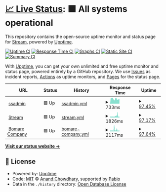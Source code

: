 # [📈 Live Status](https://streamsystem.github.io/upstream): <!--live status--> **🟩 All systems operational**

This repository contains the open-source uptime monitor and status page for [Stream](https://streamsystem.com), powered by [Upptime](https://github.com/upptime/upptime).

[![Uptime CI](https://github.com/streamsystem/upstream/workflows/Uptime%20CI/badge.svg)](https://github.com/streamsystem/upstream/actions?query=workflow%3A%22Uptime+CI%22)
[![Response Time CI](https://github.com/streamsystem/upstream/workflows/Response%20Time%20CI/badge.svg)](https://github.com/streamsystem/upstream/actions?query=workflow%3A%22Response+Time+CI%22)
[![Graphs CI](https://github.com/streamsystem/upstream/workflows/Graphs%20CI/badge.svg)](https://github.com/streamsystem/upstream/actions?query=workflow%3A%22Graphs+CI%22)
[![Static Site CI](https://github.com/streamsystem/upstream/workflows/Static%20Site%20CI/badge.svg)](https://github.com/streamsystem/upstream/actions?query=workflow%3A%22Static+Site+CI%22)
[![Summary CI](https://github.com/streamsystem/upstream/workflows/Summary%20CI/badge.svg)](https://github.com/streamsystem/upstream/actions?query=workflow%3A%22Summary+CI%22)

With [Upptime](https://upptime.js.org), you can get your own unlimited and free uptime monitor and status page, powered entirely by a GitHub repository. We use [Issues](https://github.com/streamsystem/upstream/issues) as incident reports, [Actions](https://github.com/streamsystem/upstream/actions) as uptime monitors, and [Pages](https://streamsystem.github.io/upstream) for the status page.

<!--start: status pages-->
<!-- This summary is generated by Upptime (https://github.com/upptime/upptime) -->
<!-- Do not edit this manually, your changes will be overwritten -->
<!-- prettier-ignore -->
| URL | Status | History | Response Time | Uptime |
| --- | ------ | ------- | ------------- | ------ |
| <img alt="" src="https://icons.duckduckgo.com/ip3/ssadmin.streamsystem.com.ico" height="13"> [ssadmin](https://ssadmin.streamsystem.com) | 🟩 Up | [ssadmin.yml](https://github.com/streamsystem/upstream/commits/HEAD/history/ssadmin.yml) | <details><summary><img alt="Response time graph" src="./graphs/ssadmin/response-time-week.png" height="20"> 733ms</summary><br><a href="https://streamsystem.github.io/upstream/history/ssadmin"><img alt="Response time 1025" src="https://img.shields.io/endpoint?url=https%3A%2F%2Fraw.githubusercontent.com%2Fstreamsystem%2Fupstream%2FHEAD%2Fapi%2Fssadmin%2Fresponse-time.json"></a><br><a href="https://streamsystem.github.io/upstream/history/ssadmin"><img alt="24-hour response time 696" src="https://img.shields.io/endpoint?url=https%3A%2F%2Fraw.githubusercontent.com%2Fstreamsystem%2Fupstream%2FHEAD%2Fapi%2Fssadmin%2Fresponse-time-day.json"></a><br><a href="https://streamsystem.github.io/upstream/history/ssadmin"><img alt="7-day response time 733" src="https://img.shields.io/endpoint?url=https%3A%2F%2Fraw.githubusercontent.com%2Fstreamsystem%2Fupstream%2FHEAD%2Fapi%2Fssadmin%2Fresponse-time-week.json"></a><br><a href="https://streamsystem.github.io/upstream/history/ssadmin"><img alt="30-day response time 1025" src="https://img.shields.io/endpoint?url=https%3A%2F%2Fraw.githubusercontent.com%2Fstreamsystem%2Fupstream%2FHEAD%2Fapi%2Fssadmin%2Fresponse-time-month.json"></a><br><a href="https://streamsystem.github.io/upstream/history/ssadmin"><img alt="1-year response time 1025" src="https://img.shields.io/endpoint?url=https%3A%2F%2Fraw.githubusercontent.com%2Fstreamsystem%2Fupstream%2FHEAD%2Fapi%2Fssadmin%2Fresponse-time-year.json"></a></details> | <details><summary><a href="https://streamsystem.github.io/upstream/history/ssadmin">97.45%</a></summary><a href="https://streamsystem.github.io/upstream/history/ssadmin"><img alt="All-time uptime 99.22%" src="https://img.shields.io/endpoint?url=https%3A%2F%2Fraw.githubusercontent.com%2Fstreamsystem%2Fupstream%2FHEAD%2Fapi%2Fssadmin%2Fuptime.json"></a><br><a href="https://streamsystem.github.io/upstream/history/ssadmin"><img alt="24-hour uptime 100.00%" src="https://img.shields.io/endpoint?url=https%3A%2F%2Fraw.githubusercontent.com%2Fstreamsystem%2Fupstream%2FHEAD%2Fapi%2Fssadmin%2Fuptime-day.json"></a><br><a href="https://streamsystem.github.io/upstream/history/ssadmin"><img alt="7-day uptime 97.45%" src="https://img.shields.io/endpoint?url=https%3A%2F%2Fraw.githubusercontent.com%2Fstreamsystem%2Fupstream%2FHEAD%2Fapi%2Fssadmin%2Fuptime-week.json"></a><br><a href="https://streamsystem.github.io/upstream/history/ssadmin"><img alt="30-day uptime 99.22%" src="https://img.shields.io/endpoint?url=https%3A%2F%2Fraw.githubusercontent.com%2Fstreamsystem%2Fupstream%2FHEAD%2Fapi%2Fssadmin%2Fuptime-month.json"></a><br><a href="https://streamsystem.github.io/upstream/history/ssadmin"><img alt="1-year uptime 99.22%" src="https://img.shields.io/endpoint?url=https%3A%2F%2Fraw.githubusercontent.com%2Fstreamsystem%2Fupstream%2FHEAD%2Fapi%2Fssadmin%2Fuptime-year.json"></a></details>
| <img alt="" src="https://icons.duckduckgo.com/ip3/stream.dz.ico" height="13"> [Stream](https://stream.dz) | 🟩 Up | [stream.yml](https://github.com/streamsystem/upstream/commits/HEAD/history/stream.yml) | <details><summary><img alt="Response time graph" src="./graphs/stream/response-time-week.png" height="20"> 1826ms</summary><br><a href="https://streamsystem.github.io/upstream/history/stream"><img alt="Response time 1691" src="https://img.shields.io/endpoint?url=https%3A%2F%2Fraw.githubusercontent.com%2Fstreamsystem%2Fupstream%2FHEAD%2Fapi%2Fstream%2Fresponse-time.json"></a><br><a href="https://streamsystem.github.io/upstream/history/stream"><img alt="24-hour response time 1132" src="https://img.shields.io/endpoint?url=https%3A%2F%2Fraw.githubusercontent.com%2Fstreamsystem%2Fupstream%2FHEAD%2Fapi%2Fstream%2Fresponse-time-day.json"></a><br><a href="https://streamsystem.github.io/upstream/history/stream"><img alt="7-day response time 1826" src="https://img.shields.io/endpoint?url=https%3A%2F%2Fraw.githubusercontent.com%2Fstreamsystem%2Fupstream%2FHEAD%2Fapi%2Fstream%2Fresponse-time-week.json"></a><br><a href="https://streamsystem.github.io/upstream/history/stream"><img alt="30-day response time 1691" src="https://img.shields.io/endpoint?url=https%3A%2F%2Fraw.githubusercontent.com%2Fstreamsystem%2Fupstream%2FHEAD%2Fapi%2Fstream%2Fresponse-time-month.json"></a><br><a href="https://streamsystem.github.io/upstream/history/stream"><img alt="1-year response time 1691" src="https://img.shields.io/endpoint?url=https%3A%2F%2Fraw.githubusercontent.com%2Fstreamsystem%2Fupstream%2FHEAD%2Fapi%2Fstream%2Fresponse-time-year.json"></a></details> | <details><summary><a href="https://streamsystem.github.io/upstream/history/stream">97.17%</a></summary><a href="https://streamsystem.github.io/upstream/history/stream"><img alt="All-time uptime 99.14%" src="https://img.shields.io/endpoint?url=https%3A%2F%2Fraw.githubusercontent.com%2Fstreamsystem%2Fupstream%2FHEAD%2Fapi%2Fstream%2Fuptime.json"></a><br><a href="https://streamsystem.github.io/upstream/history/stream"><img alt="24-hour uptime 98.74%" src="https://img.shields.io/endpoint?url=https%3A%2F%2Fraw.githubusercontent.com%2Fstreamsystem%2Fupstream%2FHEAD%2Fapi%2Fstream%2Fuptime-day.json"></a><br><a href="https://streamsystem.github.io/upstream/history/stream"><img alt="7-day uptime 97.17%" src="https://img.shields.io/endpoint?url=https%3A%2F%2Fraw.githubusercontent.com%2Fstreamsystem%2Fupstream%2FHEAD%2Fapi%2Fstream%2Fuptime-week.json"></a><br><a href="https://streamsystem.github.io/upstream/history/stream"><img alt="30-day uptime 99.14%" src="https://img.shields.io/endpoint?url=https%3A%2F%2Fraw.githubusercontent.com%2Fstreamsystem%2Fupstream%2FHEAD%2Fapi%2Fstream%2Fuptime-month.json"></a><br><a href="https://streamsystem.github.io/upstream/history/stream"><img alt="1-year uptime 99.14%" src="https://img.shields.io/endpoint?url=https%3A%2F%2Fraw.githubusercontent.com%2Fstreamsystem%2Fupstream%2FHEAD%2Fapi%2Fstream%2Fuptime-year.json"></a></details>
| <img alt="" src="https://icons.duckduckgo.com/ip3/bomarecompany.com.ico" height="13"> [Bomare Company](https://bomarecompany.com) | 🟩 Up | [bomare-company.yml](https://github.com/streamsystem/upstream/commits/HEAD/history/bomare-company.yml) | <details><summary><img alt="Response time graph" src="./graphs/bomare-company/response-time-week.png" height="20"> 2117ms</summary><br><a href="https://streamsystem.github.io/upstream/history/bomare-company"><img alt="Response time 1815" src="https://img.shields.io/endpoint?url=https%3A%2F%2Fraw.githubusercontent.com%2Fstreamsystem%2Fupstream%2FHEAD%2Fapi%2Fbomare-company%2Fresponse-time.json"></a><br><a href="https://streamsystem.github.io/upstream/history/bomare-company"><img alt="24-hour response time 1209" src="https://img.shields.io/endpoint?url=https%3A%2F%2Fraw.githubusercontent.com%2Fstreamsystem%2Fupstream%2FHEAD%2Fapi%2Fbomare-company%2Fresponse-time-day.json"></a><br><a href="https://streamsystem.github.io/upstream/history/bomare-company"><img alt="7-day response time 2117" src="https://img.shields.io/endpoint?url=https%3A%2F%2Fraw.githubusercontent.com%2Fstreamsystem%2Fupstream%2FHEAD%2Fapi%2Fbomare-company%2Fresponse-time-week.json"></a><br><a href="https://streamsystem.github.io/upstream/history/bomare-company"><img alt="30-day response time 1815" src="https://img.shields.io/endpoint?url=https%3A%2F%2Fraw.githubusercontent.com%2Fstreamsystem%2Fupstream%2FHEAD%2Fapi%2Fbomare-company%2Fresponse-time-month.json"></a><br><a href="https://streamsystem.github.io/upstream/history/bomare-company"><img alt="1-year response time 1815" src="https://img.shields.io/endpoint?url=https%3A%2F%2Fraw.githubusercontent.com%2Fstreamsystem%2Fupstream%2FHEAD%2Fapi%2Fbomare-company%2Fresponse-time-year.json"></a></details> | <details><summary><a href="https://streamsystem.github.io/upstream/history/bomare-company">97.64%</a></summary><a href="https://streamsystem.github.io/upstream/history/bomare-company"><img alt="All-time uptime 99.27%" src="https://img.shields.io/endpoint?url=https%3A%2F%2Fraw.githubusercontent.com%2Fstreamsystem%2Fupstream%2FHEAD%2Fapi%2Fbomare-company%2Fuptime.json"></a><br><a href="https://streamsystem.github.io/upstream/history/bomare-company"><img alt="24-hour uptime 100.00%" src="https://img.shields.io/endpoint?url=https%3A%2F%2Fraw.githubusercontent.com%2Fstreamsystem%2Fupstream%2FHEAD%2Fapi%2Fbomare-company%2Fuptime-day.json"></a><br><a href="https://streamsystem.github.io/upstream/history/bomare-company"><img alt="7-day uptime 97.64%" src="https://img.shields.io/endpoint?url=https%3A%2F%2Fraw.githubusercontent.com%2Fstreamsystem%2Fupstream%2FHEAD%2Fapi%2Fbomare-company%2Fuptime-week.json"></a><br><a href="https://streamsystem.github.io/upstream/history/bomare-company"><img alt="30-day uptime 99.27%" src="https://img.shields.io/endpoint?url=https%3A%2F%2Fraw.githubusercontent.com%2Fstreamsystem%2Fupstream%2FHEAD%2Fapi%2Fbomare-company%2Fuptime-month.json"></a><br><a href="https://streamsystem.github.io/upstream/history/bomare-company"><img alt="1-year uptime 99.27%" src="https://img.shields.io/endpoint?url=https%3A%2F%2Fraw.githubusercontent.com%2Fstreamsystem%2Fupstream%2FHEAD%2Fapi%2Fbomare-company%2Fuptime-year.json"></a></details>

<!--end: status pages-->

[**Visit our status website →**](https://streamsystem.github.io/upstream)

## 📄 License

- Powered by: [Upptime](https://github.com/upptime/upptime)
- Code: [MIT](./LICENSE) © [Anand Chowdhary](https://anandchowdhary.com), supported by [Pabio](https://pabio.com)
- Data in the `./history` directory: [Open Database License](https://opendatacommons.org/licenses/odbl/1-0/)
